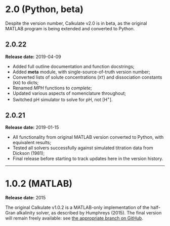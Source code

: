 # 2.0 (Python, beta)

Despite the version number, Calkulate v2.0 is in beta, as the original MATLAB program is being extended and converted to Python.


## 2.0.22

**Release date:** 2019-04-09

  * Added full outline documentation and function docstrings;
  * Added **meta** module, with single-source-of-truth version number;
  * Converted lists of solute concentrations (`XT`) and dissociation constants (`KX`) to dicts;
  * Renamed *MPH* functions to *complete*;
  * Updated various aspects of nomenclature throughout;
  * Switched pH simulator to solve for pH, not [H<sup>+</sup>].


## 2.0.21

**Release date:** 2019-01-15

  * All functionality from original MATLAB version converted to Python, with equivalent results;
  * Tested all solvers successfully against simulated titration data from Dickson (1981);
  * Final release before starting to track updates here in the version history.

<hr />

# 1.0.2 (MATLAB)

**Release date:** 2015

The original Calkulate v1.0.2 is a MATLAB-only implementation of the half-Gran alkalinity solver, as described by Humphreys (2015). The final version will remain freely available: see [the appropriate branch on GitHub](https://github.com/mvdh7/calkulate/tree/1.0.2).
